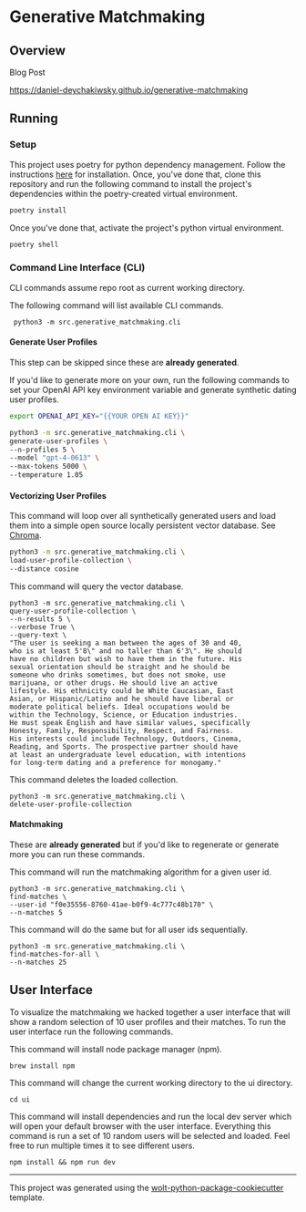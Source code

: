 # Generative Matchmaking

## Overview

Blog Post

https://daniel-deychakiwsky.github.io/generative-matchmaking

## Running

### Setup

This project uses poetry for python dependency management.
Follow the instructions [here](https://python-poetry.org/docs/#installing-with-the-official-installer)
for installation. Once, you've done that, clone this repository and run the following
command to install the project's dependencies within the poetry-created
virtual environment.

```sh
poetry install
```

Once you've done that, activate the
project's python virtual environment.

```sh
poetry shell
```

### Command Line Interface (CLI)

CLI commands assume repo root as current working directory.

The following command will list available CLI commands.

```shell
 python3 -m src.generative_matchmaking.cli
```

#### Generate User Profiles

This step can be skipped since these
are **already generated**.

If you'd like to generate more on your own,
run the following commands to set your OpenAI
API key environment variable and
generate synthetic dating user profiles.

```sh
export OPENAI_API_KEY="{{YOUR OPEN AI KEY}}"
```

```sh
python3 -m src.generative_matchmaking.cli \
generate-user-profiles \
--n-profiles 5 \
--model "gpt-4-0613" \
--max-tokens 5000 \
--temperature 1.05
```

#### Vectorizing User Profiles

This command will loop over all synthetically generated users
and load them into a simple open source
locally persistent vector database.
See [Chroma](https://docs.trychroma.com/usage-guide).

```sh
python3 -m src.generative_matchmaking.cli \
load-user-profile-collection \
--distance cosine
```

This command will query the vector database.

```shell
python3 -m src.generative_matchmaking.cli \
query-user-profile-collection \
--n-results 5 \
--verbose True \
--query-text \
"The user is seeking a man between the ages of 30 and 40,
who is at least 5'8\" and no taller than 6'3\". He should
have no children but wish to have them in the future. His
sexual orientation should be straight and he should be
someone who drinks sometimes, but does not smoke, use
marijuana, or other drugs. He should live an active
lifestyle. His ethnicity could be White Caucasian, East
Asian, or Hispanic/Latino and he should have liberal or
moderate political beliefs. Ideal occupations would be
within the Technology, Science, or Education industries.
He must speak English and have similar values, specifically
Honesty, Family, Responsibility, Respect, and Fairness.
His interests could include Technology, Outdoors, Cinema,
Reading, and Sports. The prospective partner should have
at least an undergraduate level education, with intentions
for long-term dating and a preference for monogamy."
```

This command deletes the loaded collection.

```shell
python3 -m src.generative_matchmaking.cli \
delete-user-profile-collection
```

#### Matchmaking

These are **already generated** but if you'd
like to regenerate or generate more you can run these commands.

This command will run the matchmaking
algorithm for a given user id.

```shell
python3 -m src.generative_matchmaking.cli \
find-matches \
--user-id "f0e35556-8760-41ae-b0f9-4c777c48b170" \
--n-matches 5
```

This command will do the same but for all user ids sequentially.

```shell
python3 -m src.generative_matchmaking.cli \
find-matches-for-all \
--n-matches 25
```

## User Interface

To visualize the matchmaking we hacked together
a user interface that will show a random selection
of 10 user profiles and their matches.
To run the user interface run the following commands.

This command will install node package manager (npm).

```shell
brew install npm
```

This command will change the current working directory
to the ui directory.

```shell
cd ui
```

This command will install dependencies and run the
local dev server which will open your default browser
with the user interface. Everything this command is run
a set of 10 random users will be selected and loaded.
Feel free to run multiple times it to see different users.

```shell
npm install && npm run dev
```

---

This project was generated using the [wolt-python-package-cookiecutter](https://github.com/woltapp/wolt-python-package-cookiecutter) template.
